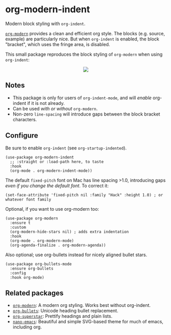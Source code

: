 # org-modern-indent
Modern block styling with `org-indent`.

[`org-modern`](https://github.com/minad/org-modern) provides a clean and efficient org style.  The blocks (e.g. source, example) are particularly nice.  But when `org-indent` is enabled, the block "bracket", which uses the fringe area, is disabled.

This small package reproduces the block styling of `org-modern` when using `org-indent`:

<p align="center">
<img src=https://user-images.githubusercontent.com/93749/172964083-afafa737-3b54-4d9e-aaf0-9a4741fa085c.png>
</p>

## Notes

- This package is only for users of `org-indent-mode`, and will _enable_ org-indent if it is not already.  
- Can be used _with or without_ `org-modern`. 
- Non-zero `line-spacing` will introduce gaps between the block bracket characters.  

## Configure

Be sure to enable `org-indent` (see `org-startup-indented`).

```elisp
(use-package org-modern-indent
  ;; :straight or :load-path here, to taste
  :hook
  (org-mode . org-modern-indent-mode))
```

The default `fixed-pitch` font on Mac has line spacing >1.0, introducing gaps _even if you change the default font_.  To correct it: 

```elisp
(set-face-attribute 'fixed-pitch nil :family "Hack" :height 1.0) ; or whatever font family
```

Optional, if you want to use org-modern too:

```elisp
(use-package org-modern
  :ensure t
  :custom
  (org-modern-hide-stars nil) ; adds extra indentation
  :hook
  (org-mode . org-modern-mode)
  (org-agenda-finalize . org-modern-agenda))
```
Also optional; use org-bullets instead for nicely aligned bullet stars. 

```elisp
(use-package org-bullets-mode
  :ensure org-bullets
  :config
  :hook org-mode)
```


## Related packages

- [`org-modern`](https://github.com/minad/org-modern): A modern org styling.  Works best without org-indent.
- [`org-bullets`](https://github.com/sabof/org-bullets/blob/master/org-bullets.el): Unicode heading bullet replacement.
- [`org-superstar`](https://github.com/integral-dw/org-superstar-mode): Prettify headings and plain lists.
- [`nano-emacs`](https://github.com/rougier/nano-emacs): Beautiful and simple SVG-based theme for much of emacs, including org. 
